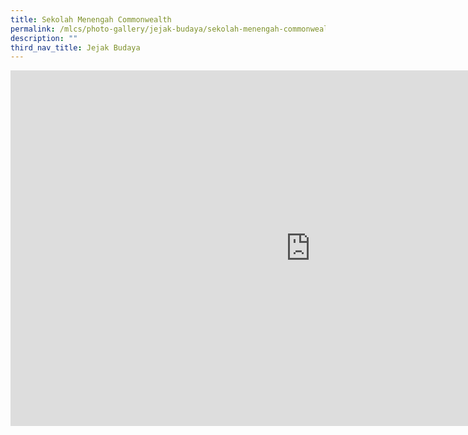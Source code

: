 ```yaml
---
title: Sekolah Menengah Commonwealth
permalink: /mlcs/photo-gallery/jejak-budaya/sekolah-menengah-commonwealth/
description: ""
third_nav_title: Jejak Budaya
---
```

<iframe allowfullscreen="true" height="569" width="960" frameborder="0" src="https://docs.google.com/presentation/d/e/2PACX-1vQkLlMGsrV_y7DrlQYyG-Q3lkipW-gupze2inunbyrFbScPvE35N-vXr-2cR0kwdR-BJu9jxTph3uiO/embed?start=true&amp;loop=true&amp;delayms=5000"></iframe>
